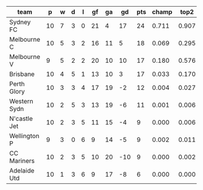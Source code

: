 |     team     | p  | w | d | l | gf | ga | gd  | pts | champ | top2  | top3  | top4  |  5-7  | bot4  | bot3  | bot2  |
|--------------|----|---|---|---|----|----|-----|-----|-------|-------|-------|-------|-------|-------|-------|-------|
| Sydney FC    | 10 | 7 | 3 | 0 | 21 |  4 |  17 |  24 | 0.711 | 0.907 | 0.975 | 0.995 | 0.005 | 0.000 | 0.000 | 0.000|
| Melbourne C  | 10 | 5 | 3 | 2 | 16 | 11 |   5 |  18 | 0.069 | 0.295 | 0.607 | 0.823 | 0.167 | 0.030 | 0.010 | 0.003|
| Melbourne V  |  9 | 5 | 2 | 2 | 20 | 10 |  10 |  17 | 0.180 | 0.576 | 0.803 | 0.928 | 0.069 | 0.009 | 0.003 | 0.001|
| Brisbane     | 10 | 4 | 5 | 1 | 13 | 10 |   3 |  17 | 0.033 | 0.170 | 0.416 | 0.700 | 0.272 | 0.068 | 0.029 | 0.010|
| Perth Glory  | 10 | 3 | 3 | 4 | 17 | 19 |  -2 |  12 | 0.004 | 0.027 | 0.093 | 0.222 | 0.557 | 0.373 | 0.221 | 0.108|
| Western Sydn | 10 | 2 | 5 | 3 | 13 | 19 |  -6 |  11 | 0.001 | 0.006 | 0.029 | 0.098 | 0.484 | 0.593 | 0.418 | 0.245|
| N'castle Jet | 10 | 2 | 3 | 5 | 11 | 15 |  -4 |   9 | 0.000 | 0.006 | 0.027 | 0.082 | 0.466 | 0.636 | 0.452 | 0.273|
| Wellington P |  9 | 3 | 0 | 6 |  9 | 14 |  -5 |   9 | 0.002 | 0.011 | 0.040 | 0.114 | 0.512 | 0.558 | 0.374 | 0.210|
| CC Mariners  | 10 | 2 | 3 | 5 | 10 | 20 | -10 |   9 | 0.000 | 0.002 | 0.009 | 0.027 | 0.275 | 0.837 | 0.699 | 0.510|
| Adelaide Utd | 10 | 1 | 3 | 6 |  9 | 17 |  -8 |   6 | 0.000 | 0.000 | 0.003 | 0.012 | 0.194 | 0.895 | 0.794 | 0.640|
